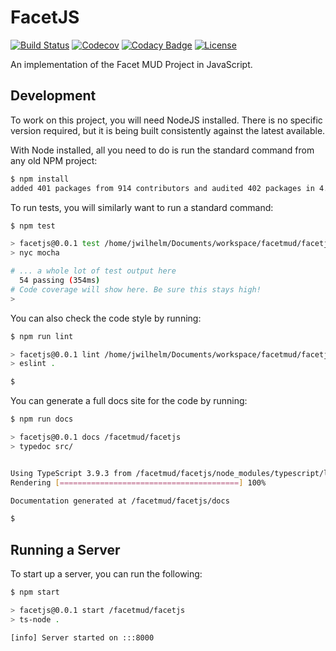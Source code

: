 # FacetJS

[![Build Status](https://github.com/Facet-MUD-Project/facetjs/workflows/Node.js%20CI/badge.svg?branch=master)](https://github.com/Facet-MUD-Project/facetjs/actions?query=workflow%3A%22Node.js+CI%22)
[![Codecov](https://img.shields.io/codecov/c/github/Facet-MUD-Project/facetjs)](https://codecov.io/gh/Facet-MUD-Project/facetjs)
[![Codacy Badge](https://app.codacy.com/project/badge/Grade/7a57c5f7e6024635aeb40b480edd6018)](https://www.codacy.com/gh/Facet-MUD-Project/facetjs?utm_source=github.com&amp;utm_medium=referral&amp;utm_content=Facet-MUD-Project/facetjs&amp;utm_campaign=Badge_Grade)
[![License](https://img.shields.io/github/license/Facet-MUD-Project/facetjs)](https://github.com/Facet-MUD-Project/facetjs/blob/master/LICENSE)

An implementation of the Facet MUD Project in JavaScript.

## Development

To work on this project, you will need NodeJS installed. There is no
specific version required, but it is being built consistently against the
latest available.

With Node installed, all you need to do is run the standard command from
any old NPM project:

```sh
$ npm install
added 401 packages from 914 contributors and audited 402 packages in 4.886s
```

To run tests, you will similarly want to run a standard command:

```sh
$ npm test

> facetjs@0.0.1 test /home/jwilhelm/Documents/workspace/facetmud/facetjs
> nyc mocha

# ... a whole lot of test output here
  54 passing (354ms)
# Code coverage will show here. Be sure this stays high!
>
```

You can also check the code style by running:

```sh
$ npm run lint

> facetjs@0.0.1 lint /home/jwilhelm/Documents/workspace/facetmud/facetjs
> eslint .

$
```

You can generate a full docs site for the code by running:

```sh
$ npm run docs

> facetjs@0.0.1 docs /facetmud/facetjs
> typedoc src/


Using TypeScript 3.9.3 from /facetmud/facetjs/node_modules/typescript/lib
Rendering [========================================] 100%

Documentation generated at /facetmud/facetjs/docs

$
```

## Running a Server

To start up a server, you can run the following:

```sh
$ npm start

> facetjs@0.0.1 start /facetmud/facetjs
> ts-node .

[info] Server started on :::8000
```
